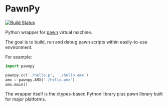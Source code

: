 # PawnPy

[![Build Status](https://travis-ci.org/pgurenko/pawnpy.svg?branch=master)](https://travis-ci.org/pgurenko/pawnpy)

Python wrapper for [pawn](https://github.com/compuphase/pawn) virtual machine.

The goal is to build, run and debug pawn scripts within easily-to-use environment.

For example:

```python
import pawnpy

pawnpy.cc('./hello.p', './hello.amx')
amx = pawnpy.AMX('./hello.amx')
amx.main()
```

The wrapper itself is the ctypes-based Python library plus pawn library built for major platforms.
